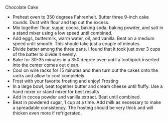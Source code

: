 Chocolate Cake
- Preheat oven to 350 degrees Fahrenheit. Butter three 9-inch cake rounds. Dust with flour and tap out the excess.
- Mix together flour, sugar, cocoa, baking soda, baking powder, and salt in a stand mixer using a low speed until combined.
- Add eggs, buttermilk, warm water, oil, and vanilla. Beat on a medium speed until smooth. This should take just a couple of minutes.
- Divide batter among the three pans. I found that it took just over 3 cups of the batter to divide it evenly.
- Bake for 30-35 minutes in a 350 degree oven until a toothpick inserted into the center comes out clean.
- Cool on wire racks for 15 minutes and then turn out the cakes onto the racks and allow to cool completely.
- Frost with your favorite frosting and enjoy!
Frosting
- In a large bowl, beat together butter and cream cheese until fluffy. Use a hand mixer or stand mixer for best results
- Add in cocoa powder and vanilla extract. Beat until combined.
- Beat in powdered sugar, 1 cup at a time. Add milk as necessary to make a spreadable consistency. The frosting should be very thick and will thicken even more if refrigerated.